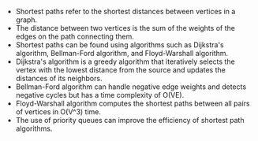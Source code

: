 

- Shortest paths refer to the shortest distances between vertices in a graph.
- The distance between two vertices is the sum of the weights of the edges on the path connecting them.
- Shortest paths can be found using algorithms such as Dijkstra's algorithm, Bellman-Ford algorithm, and Floyd-Warshall algorithm.
- Dijkstra's algorithm is a greedy algorithm that iteratively selects the vertex with the lowest distance from the source and updates the distances of its neighbors.
- Bellman-Ford algorithm can handle negative edge weights and detects negative cycles but has a time complexity of O(VE).
- Floyd-Warshall algorithm computes the shortest paths between all pairs of vertices in O(V^3) time.
- The use of priority queues can improve the efficiency of shortest path algorithms.
